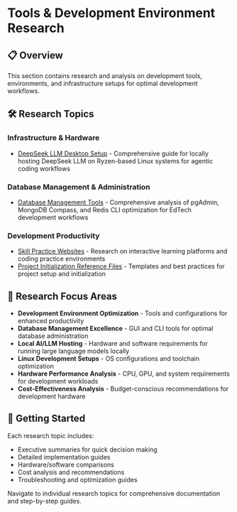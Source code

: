 # Tools & Development Environment Research

## 📋 Overview

This section contains research and analysis on development tools, environments, and infrastructure setups for optimal development workflows.

## 🛠️ Research Topics

### Infrastructure & Hardware

* [DeepSeek LLM Desktop Setup](deepseek-llm-desktop-setup/README.md) - Comprehensive guide for locally hosting DeepSeek LLM on Ryzen-based Linux systems for agentic coding workflows

### Database Management & Administration

* [Database Management Tools](database-management-tools/README.md) - Comprehensive analysis of pgAdmin, MongoDB Compass, and Redis CLI optimization for EdTech development workflows

### Development Productivity

* [Skill Practice Websites](skill-practice-websites/README.md) - Research on interactive learning platforms and coding practice environments
* [Project Initialization Reference Files](project-initialization-reference-files/README.md) - Templates and best practices for project setup and initialization

## 🎯 Research Focus Areas

- **Development Environment Optimization** - Tools and configurations for enhanced productivity
- **Database Management Excellence** - GUI and CLI tools for optimal database administration
- **Local AI/LLM Hosting** - Hardware and software requirements for running large language models locally
- **Linux Development Setups** - OS configurations and toolchain optimization
- **Hardware Performance Analysis** - CPU, GPU, and system requirements for development workloads
- **Cost-Effectiveness Analysis** - Budget-conscious recommendations for development hardware

## 🚀 Getting Started

Each research topic includes:
- Executive summaries for quick decision making
- Detailed implementation guides
- Hardware/software comparisons
- Cost analysis and recommendations
- Troubleshooting and optimization guides

Navigate to individual research topics for comprehensive documentation and step-by-step guides.